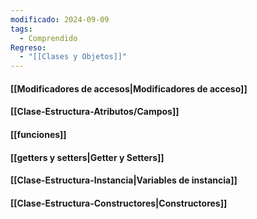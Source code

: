 ```yaml
---
modificado: 2024-09-09
tags:
  - Comprendido
Regreso:
  - "[[Clases y Objetos]]"
---
```

#### [[Modificadores de accesos|Modificadores de acceso]]

#### [[Clase-Estructura-Atributos/Campos]]
#### [[funciones]]
#### [[getters y setters|Getter y Setters]]

#### [[Clase-Estructura-Instancia|Variables de instancia]]

#### [[Clase-Estructura-Constructores|Constructores]]
